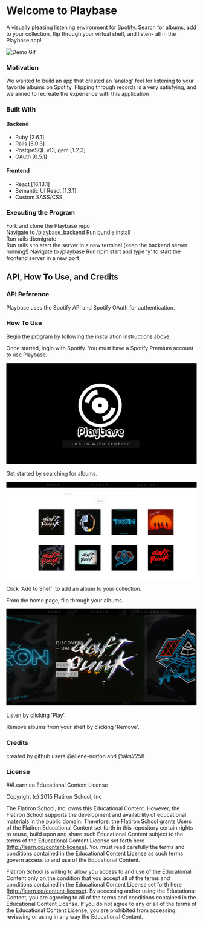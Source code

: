 # Welcome to Playbase


A visually pleasing listening environment for Spotify. Search for albums, add to your collection, flip through your virtual shelf, and listen- all in the Playbase app!

![Demo Gif](https://github.com/allene-norton/playbase/blob/master/playbasedemogif.gif?raw=true)

### Motivation

We wanted to build an app that created an 'analog' feel for listening to your favorite albums on Spotify. Flipping through records is a very satisfying, and we aimed to recreate the experience with this application

### Built With

#### Backend

* Ruby [2.6.1]
* Rails [6.0.3]
* PostgreSQL v13, gem [1.2.3]
* OAuth [0.5.1]

#### Frontend

* React [16.13.1]
* Semantic UI React [1.3.1]
* Custom SASS/CSS

### Executing the Program

Fork and clone the Playbase repo  
Navigate to /playbase_backend
Run bundle install  
Run rails db:migrate  
Run rails s to start the server
In a new terminal (keep the backend server running!)
Navigate to /playbase
Run npm start and type 'y' to start the frontend server in a new port

## API, How To Use, and Credits
### API Reference

Playbase uses the Spotify API and Spotify OAuth for authentication.

### How To Use

Begin the program by following the installation instructions above.  

Once started, login with Spotify. You must have a Spotify Premium account to use Playbase.

![Alt text](playbase_login.png "Title Screen")

Get started by searching for albums. 

![Alt text](playbase_search.png "Search")

Click 'Add to Shelf' to add an album to your collection.

From the home page, flip through your albums.

![Alt text](playbase_home.png "Home Page")

Listen by clicking 'Play'.

Remove albums from your shelf by clicking 'Remove'.  

### Credits

created by github users @allene-norton and @aks2258  


### License

##Learn.co Educational Content License

Copyright (c) 2015 Flatiron School, Inc

The Flatiron School, Inc. owns this Educational Content. However, the Flatiron School supports the development and availability of educational materials in the public domain. Therefore, the Flatiron School grants Users of the Flatiron Educational Content set forth in this repository certain rights to reuse, build upon and share such Educational Content subject to the terms of the Educational Content License set forth here (http://learn.co/content-license). You must read carefully the terms and conditions contained in the Educational Content License as such terms govern access to and use of the Educational Content.

Flatiron School is willing to allow you access to and use of the Educational Content only on the condition that you accept all of the terms and conditions contained in the Educational Content License set forth here (http://learn.co/content-license). By accessing and/or using the Educational Content, you are agreeing to all of the terms and conditions contained in the Educational Content License. If you do not agree to any or all of the terms of the Educational Content License, you are prohibited from accessing, reviewing or using in any way the Educational Content.
